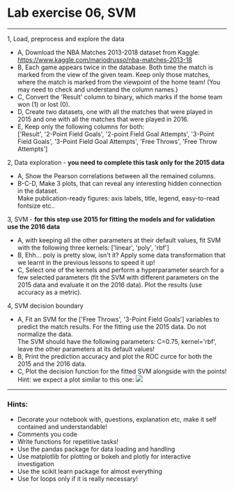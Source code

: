 # Lab exercise 06, SVM


---



1, Load, preprocess and explore the data
* A, Download the NBA Matches 2013-2018 dataset from Kaggle: https://www.kaggle.com/mariodrusso/nba-matches-2013-18
* B, Each game appears twice in the database. Both time the match is marked from the view of the given team. Keep only those matches, where the match is marked from the viewpoint of the home team! (You may need to check and understand the column names.)
* C, Convert the 'Result' column to binary, which marks if the home team won (1) or lost (0). 
* D, Create two datasets, one with all the matches that were played in 2015 and one with all the matches that were played in 2016.
* E, Keep only the following columns for both:  
['Result', '2-Point Field Goals', '2-point Field Goal Attempts', '3-Point Field Goals', '3-Point Field Goal Attempts', 'Free Throws', 'Free Throw Attempts']

2, Data exploration - **you need to complete this task only for the 2015 data**
* A, Show the Pearson correlations between all the remained columns. 
* B-C-D, Make 3 plots, that can reveal any interesting hidden connection in the dataset.  
Make publication-ready figures: axis labels, title, legend, easy-to-read fontsize etc..

3, SVM - **for this step use 2015 for fitting the models and for validation use the 2016 data**
* A, with keeping all the other parameters at their default values, fit SVM with the following three kernels: ['linear', 'poly', 'rbf']
* B, Ehh... poly is pretty slow, isn't it? Apply some data transformation that we learnt in the previous lessons to speed it up!
* C, Select one of the kernels and perform a hyperparameter search for a few selected parameters (fit the SVM with different parameters on the 2015 data and evaluate it on the 2016 data). Plot the results (use accuracy as a metric). 


4, SVM decision boundary
* A, Fit an SVM for the ['Free Throws', '3-Point Field Goals'] variables to predict the match results. For the fitting use the 2015 data. Do not normalize the data.  
The SVM should have the following parameters: C=0.75, kernel='rbf', leave the other parameters at its default values!
* B, Print the prediction accuracy and plot the ROC curce for both the 2015 and the 2016 data.
* C, Plot the decision function for the fitted SVM alongside with the points!  
Hint: we expect a plot similar to this one:
![](http://patbaa.web.elte.hu/svm_help.png)



---

### Hints:

* Decorate your notebook with, questions, explanation etc, make it self contained and understandable!
* Comments you code
* Write functions for repetitive tasks!
* Use the pandas package for data loading and handling
* Use matplotlib for plotting or bokeh and plotly for interactive investigation
* Use the scikit learn package for almost everything
* Use for loops only if it is really necessary!
